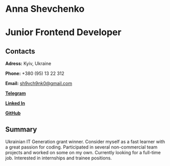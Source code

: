 # Anna Shevchenko

# Junior Frontend Developer

## Contacts

**Adress:** Kyiv, Ukraine

**Phone:** +380 (95) 13 22 312

**Email:** sh9vch9nk0@gmail.com

**[Telegram](https://t.me/sh9vch9nk0)**

**[Linked In](www.linkedin.com/in/sh9vch9nk0)**

**[GitHub](https://github.com/sh9vch9nk0)**

## Summary

Ukrainian IT Generation grant winner.
Consider myself as a fast learner with a great passion for coding.
Participated in several non-commercial team projects and worked on some on my own.
Currently looking for a full-time job. Interested in internships and trainee positions.
